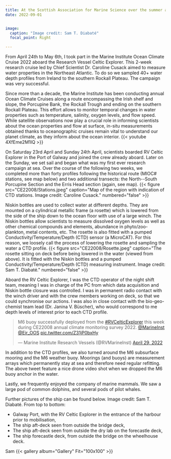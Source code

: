 ```yaml
---
title: At the Scottish Association for Marine Science over the summer as a visiting PhD student.
date: 2022-09-01


image:
  caption: "Image credit: Sam T. Diabaté"
  focal_point: Right

---
```

From April 24th to May 6th, I took part in the Marine Institute Ocean Climate Cruise 2022 aboard the Research Vessel Celtic Explorer. This 2-week research cruise led by Chief Scientist Dr. Caroline Cusack aimed to measure water properties in the Northeast Atlantic. To do so we sampled 40+ water depth profiles from Ireland to the southern Rockall Plateau. The campaign was very successful.

<!--more-->

<!--{{< figure src="CE22008/MI_Backyard.jpeg" caption="View of Galway Bay from the Marine Institute. Image credit: Sam T. Diabaté." numbered="false" >}}-->

Since more than a decade, the Marine Institute has been conducting annual Ocean Climate Cruises along a route encompassing the Irish shelf and slope, the Porcupine Bank, the Rockall Trough and ending on the southern Rockall Plateau. This effort allows to monitor temporal changes in water properties such as temperature, salinity, oxygen levels, and flow speed. While satellite observations now play a crucial role in informing scientists about the ocean properties and flow at surface, in-situ measurements obtained thanks to oceanographic cruises remain vital to understand our planet climate, as they inform about the ocean interior. {{< youtube 4XfEme2M1IQ >}}

On Saturday 23rd April and Sunday 24th April, scientists boarded RV Celtic Explorer in the Port of Galway and joined the crew already aboard. Later on the Sunday, we set sail and began what was my first ever research campaign at sea. Over the course of the following two weeks, we completed more than forty profiles following the historical route (MIOC# stations, see map below) and two additional transects: the North--South Porcupine Section and the Erris Head section (again, see map). {{< figure src="CE22008/Stations.jpeg" caption="Map of the region with indication of CTD stations. Image credit: Caroline Cusack." numbered="false" >}}

Niskin bottles are used to collect water at different depths. They are mounted on a cylindrical metallic frame (a rosette) which is lowered from the side of the ship down to the ocean floor with use of a large winch. The Niskin bottles allow scientists to measure dissolved oxygen levels as well as other chemical compounds and elements, abundance in phyto/zoo-plankton, metal contents, etc. The rosette is also fitted with a pumped Conductivity/Temperature/Depth (CTD) sensor (a MicroCAT). For this reason, we loosely call the process of lowering the rosette and sampling the water a CTD profile. {{< figure src="CE22008/Rosette.jpeg" caption="The rosette sitting on deck before being lowered in the water (viewed from above). It is fitted with the Niskin bottles and a pumped Conductivity/Temperature/Depth (CTD) measuring instrument. Image credit: Sam T. Diabaté." numbered="false" >}}

Aboard the RV Celtic Explorer, I was the CTD operator of the night shift team, meaning I was in charge of the PC from which data acquisition and Niskin bottle closure was controlled. I was in permanent radio contact with the winch driver and with the crew members working on deck, so that we could synchronise our actions. I was also in close contact with the bio-geo-chemist team lead (Dr. Janina V. Büscher), who would correspond to me depth levels of interest prior to each CTD profile.

<blockquote class="twitter-tweet"><p lang="en" dir="ltr">M6 buoy successfully deployed from the <a href="https://twitter.com/hashtag/RVCelticExplorer?src=hash&amp;ref_src=twsrc%5Etfw">#RVCelticExplorer</a> this week during CE22008 annual climate monitoring survey 2022. <a href="https://twitter.com/MarineInst?ref_src=twsrc%5Etfw">@MarineInst</a> <a href="https://twitter.com/Eir_OOS?ref_src=twsrc%5Etfw">@Eir_OOS</a> <a href="https://t.co/Z31jP0bxHy">pic.twitter.com/Z31jP0bxHy</a></p>&mdash; Marine Institute Research Vessels (@RVMarineInst) <a href="https://twitter.com/RVMarineInst/status/1519930447379275776?ref_src=twsrc%5Etfw">April 29, 2022</a></blockquote> <script async src="https://platform.twitter.com/widgets.js" charset="utf-8"></script>


In addition to the CTD profiles, we also turned around the M6 subsurface mooring and the M6 weather buoy. Moorings (and buoys) are measurement arrays which permanently stay at sea and therefore need regular refitting. The above tweet feature a nice drone video shot when we dropped the M6 buoy anchor in the water.

Lastly, we frequently enjoyed the company of marine mammals. We saw a large pod of common dolphins, and several pods of pilot whales.


Further pictures of the ship can be found below. Image credit: Sam T. Diabaté. From top to bottom:
  - Galway Port, with the RV Celtic Explorer in the entrance of the harbour prior to mobilisation,
  - The ship aft-deck seen from outside the bridge deck,
  - The ship aft-deck seen from outside the dry lab on the forecastle deck,
  - The ship forecastle deck, from outside the bridge on the wheelhouse deck.

Sam
{{< gallery album="Gallery" Fit="100x100"  >}}

